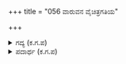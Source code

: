 +++
title = "056 ವಾರುವನ ವೈಚಿತ್ರಗತಿಯ"

+++

<details><summary>ಗದ್ಯ (ಕ.ಗ.ಪ) </summary>

56. ಕುದುರೆಗಳು ವಿಚಿತ್ರ ನಡೆಗಳಲ್ಲಿ ಶೂನ್ಯ ನೋಟದಿಂದ ವಿಮುಖವಾಗಲು ಸಾರಥಿಯು ಧರ್ಮರಾಯನ ರಥವನ್ನು ಇನ್ನೇನು ನಾಶವಾಯಿತೆನ್ನುವಾಗ ಯುದ್ಧರಂಗದ ಒಂದು ಹೊರಭಾಗಕ್ಕೆ ತಿರುಗಿಸಿದ. ಶಲ್ಯನು ಕುದುರೆಗಳನ್ನು, ಶ್ರೇಷ್ಠವಾದ ಆನೆಗಳನ್ನು, ಕಾಲುದಳವನ್ನು ಅಬ್ಬರಿಸಿ ಹೊಡೆದ. ಪ್ರತ್ಯೇಕವಾಗಿ ಸಾವಿರ ರಥಗಳನ್ನು ಒಂದರಮೇಲೊಂದು ಜೋಡಿಸಿದಂತೆ ತೆಕ್ಕೆಯಿಕ್ಕಿದ.
</details>

<details><summary>ಪದಾರ್ಥ (ಕ.ಗ.ಪ) </summary>

ನಿಹಾರ-ಶೂನ್ಯ, ಆಕಾರ, ವಿಘಾತಿ-ವಿನಾಶ, ಬಾಹೆ-ಹೊರಗೆ, ದಿಕ್ಕು
</details>

